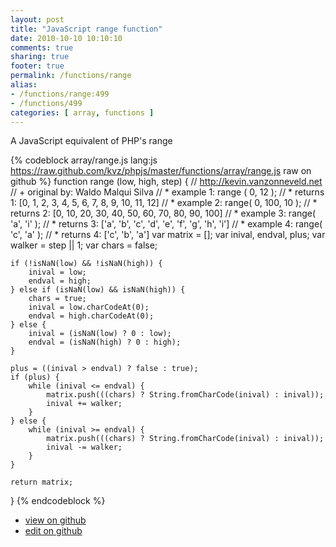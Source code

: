 ```yaml
---
layout: post
title: "JavaScript range function"
date: 2010-10-10 10:10:10
comments: true
sharing: true
footer: true
permalink: /functions/range
alias:
- /functions/range:499
- /functions/499
categories: [ array, functions ]
---
```

A JavaScript equivalent of PHP's range
<!-- more -->
{% codeblock array/range.js lang:js https://raw.github.com/kvz/phpjs/master/functions/array/range.js raw on github %}
function range (low, high, step) {
    // http://kevin.vanzonneveld.net
    // +   original by: Waldo Malqui Silva
    // *     example 1: range ( 0, 12 );
    // *     returns 1: [0, 1, 2, 3, 4, 5, 6, 7, 8, 9, 10, 11, 12]
    // *     example 2: range( 0, 100, 10 );
    // *     returns 2: [0, 10, 20, 30, 40, 50, 60, 70, 80, 90, 100]
    // *     example 3: range( 'a', 'i' );
    // *     returns 3: ['a', 'b', 'c', 'd', 'e', 'f', 'g', 'h', 'i']
    // *     example 4: range( 'c', 'a' );
    // *     returns 4: ['c', 'b', 'a']
    var matrix = [];
    var inival, endval, plus;
    var walker = step || 1;
    var chars = false;

    if (!isNaN(low) && !isNaN(high)) {
        inival = low;
        endval = high;
    } else if (isNaN(low) && isNaN(high)) {
        chars = true;
        inival = low.charCodeAt(0);
        endval = high.charCodeAt(0);
    } else {
        inival = (isNaN(low) ? 0 : low);
        endval = (isNaN(high) ? 0 : high);
    }

    plus = ((inival > endval) ? false : true);
    if (plus) {
        while (inival <= endval) {
            matrix.push(((chars) ? String.fromCharCode(inival) : inival));
            inival += walker;
        }
    } else {
        while (inival >= endval) {
            matrix.push(((chars) ? String.fromCharCode(inival) : inival));
            inival -= walker;
        }
    }

    return matrix;
}
{% endcodeblock %}
<ul>
 <li><a href="https://github.com/kvz/phpjs/blob/master/functions/array/range.js">view on github</a></li>
 <li><a href="https://github.com/kvz/phpjs/edit/master/functions/array/range.js">edit on github</a></li>
</ul>
